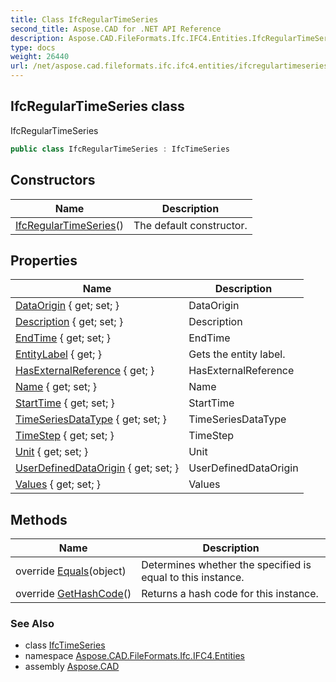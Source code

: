```yaml
---
title: Class IfcRegularTimeSeries
second_title: Aspose.CAD for .NET API Reference
description: Aspose.CAD.FileFormats.Ifc.IFC4.Entities.IfcRegularTimeSeries class. IfcRegularTimeSeries
type: docs
weight: 26440
url: /net/aspose.cad.fileformats.ifc.ifc4.entities/ifcregulartimeseries/
---
```

## IfcRegularTimeSeries class

IfcRegularTimeSeries

```csharp
public class IfcRegularTimeSeries : IfcTimeSeries
```

## Constructors

| Name | Description |
| --- | --- |
| [IfcRegularTimeSeries](ifcregulartimeseries/)() | The default constructor. |

## Properties

| Name | Description |
| --- | --- |
| [DataOrigin](../../aspose.cad.fileformats.ifc.ifc4.entities/ifctimeseries/dataorigin/) { get; set; } | DataOrigin |
| [Description](../../aspose.cad.fileformats.ifc.ifc4.entities/ifctimeseries/description/) { get; set; } | Description |
| [EndTime](../../aspose.cad.fileformats.ifc.ifc4.entities/ifctimeseries/endtime/) { get; set; } | EndTime |
| [EntityLabel](../../aspose.cad.fileformats.ifc/ifcentity/entitylabel/) { get; } | Gets the entity label. |
| [HasExternalReference](../../aspose.cad.fileformats.ifc.ifc4.entities/ifctimeseries/hasexternalreference/) { get; } | HasExternalReference |
| [Name](../../aspose.cad.fileformats.ifc.ifc4.entities/ifctimeseries/name/) { get; set; } | Name |
| [StartTime](../../aspose.cad.fileformats.ifc.ifc4.entities/ifctimeseries/starttime/) { get; set; } | StartTime |
| [TimeSeriesDataType](../../aspose.cad.fileformats.ifc.ifc4.entities/ifctimeseries/timeseriesdatatype/) { get; set; } | TimeSeriesDataType |
| [TimeStep](../../aspose.cad.fileformats.ifc.ifc4.entities/ifcregulartimeseries/timestep/) { get; set; } | TimeStep |
| [Unit](../../aspose.cad.fileformats.ifc.ifc4.entities/ifctimeseries/unit/) { get; set; } | Unit |
| [UserDefinedDataOrigin](../../aspose.cad.fileformats.ifc.ifc4.entities/ifctimeseries/userdefineddataorigin/) { get; set; } | UserDefinedDataOrigin |
| [Values](../../aspose.cad.fileformats.ifc.ifc4.entities/ifcregulartimeseries/values/) { get; set; } | Values |

## Methods

| Name | Description |
| --- | --- |
| override [Equals](../../aspose.cad.fileformats.ifc/ifcentity/equals/)(object) | Determines whether the specified is equal to this instance. |
| override [GetHashCode](../../aspose.cad.fileformats.ifc/ifcentity/gethashcode/)() | Returns a hash code for this instance. |

### See Also

* class [IfcTimeSeries](../ifctimeseries/)
* namespace [Aspose.CAD.FileFormats.Ifc.IFC4.Entities](../../aspose.cad.fileformats.ifc.ifc4.entities/)
* assembly [Aspose.CAD](../../)


